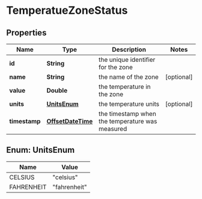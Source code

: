 
# TemperatueZoneStatus

## Properties
Name | Type | Description | Notes
------------ | ------------- | ------------- | -------------
**id** | **String** | the unique identifier for the zone | 
**name** | **String** | the name of the zone |  [optional]
**value** | **Double** | the temperature in the zone | 
**units** | [**UnitsEnum**](#UnitsEnum) | the temperature units |  [optional]
**timestamp** | [**OffsetDateTime**](OffsetDateTime.md) | the timestamp when the temperature was measured | 


<a name="UnitsEnum"></a>
## Enum: UnitsEnum
Name | Value
---- | -----
CELSIUS | &quot;celsius&quot;
FAHRENHEIT | &quot;fahrenheit&quot;



